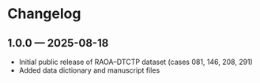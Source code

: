 # Changelog

## 1.0.0 — 2025-08-18
- Initial public release of RAOA–DTCTP dataset (cases 081, 146, 208, 291)
- Added data dictionary and manuscript files

